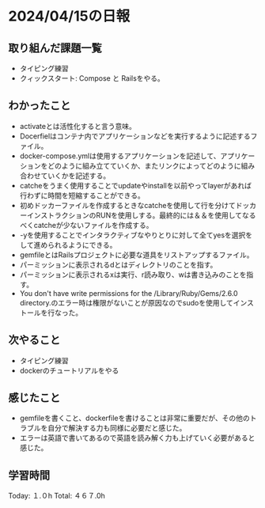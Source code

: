 # 2024/04/15の日報
## 取り組んだ課題一覧
* タイピング練習
* クィックスタート: Compose と Railsをやる。
## わかったこと
*  activateとは活性化すると言う意味。
*  Docerfielはコンテナ内でアプリケーションなどを実行するように記述するファイル。
*  docker-compose.ymlは使用するアプリケーションを記述して、アプリケーションをどのように組み立てていくか、またリンクによってどのように組み合わせていくかを記述する。
*  catcheをうまく使用することでupdateやinstallを以前やってlayerがあれば行わずに時間を短縮することができる。
  *  初めドッカーファイルを作成するときなcatcheを使用して行を分けてドッカーインストラクションのRUNを使用しする。最終的には＆＆を使用してなるべくcatcheが少ないファイルを作成する。  
*  -yを使用することでインタラクティブなやりとりに対して全てyesを選択をして進められるようにできる。
*  gemfileとはRailsプロジェクトに必要な道具をリストアップするファイル。
*  パーミッションに表示されるdとはディレクトリのことを指す。
*  パーミッションに表示されるxは実行、r読み取り、wは書き込みのことを指す。
*   You don't have write permissions for the /Library/Ruby/Gems/2.6.0 directory.のエラー時は権限がないことが原因なのでsudoを使用してインストールを行なった。
## 次やること
* タイピング練習
* dockerのチュートリアルをやる
## 感じたこと
*  gemfileを書くこと、dockerfileを書けることは非常に重要だが、その他のトラブルを自分で解決する力も同様に必要だと感じた。
*  エラーは英語で書いてあるので英語を読み解く力も上げていく必要があると感じた。
##  学習時間
Today: １.０h
Total: ４６７.0h
